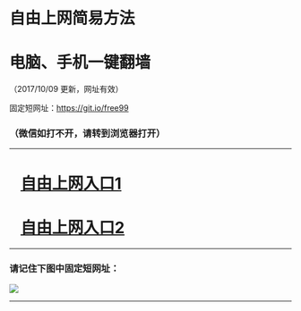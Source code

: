 ﻿# 自由上网简易方法

# 电脑、手机一键翻墙

（2017/10/09 更新，网址有效）

固定短网址：https://git.io/free99

### （微信如打不开，请转到浏览器打开）


***





# &nbsp;&nbsp; <a href="http://ft2640119712.fwq-tz-1001.info/fwqtz01.html?t=100900117498 " target="_blank">自由上网入口1</a>
# &nbsp;&nbsp; <a href="http://ft3148818654.fwq-tz-1002.info/fwqtz02.html?t=10090011327 " target="_blank">自由上网入口2</a>
***

### 请记住下图中固定短网址：

<img src="https://s3-us-west-2.amazonaws.com/fwq-1001/yjfq-20170905okok.png" /> 


***

